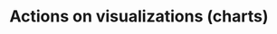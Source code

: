 # Actions on visualizations (charts)

<!-- https://docs.microsoft.com/en-us/dynamics365/customer-engagement/developer/customize-dev/actions-visualizations-charts -->
